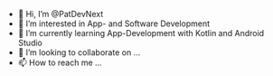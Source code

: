 - 👋 Hi, I’m @PatDevNext
- 👀 I’m interested in App- and Software Development
- 🌱 I’m currently learning App-Development with Kotlin and Android Studio
- 💞️ I’m looking to collaborate on ...
- 📫 How to reach me ...

<!---
PatDevNext/PatDevNext is a ✨ special ✨ repository because its `README.md` (this file) appears on your GitHub profile.
You can click the Preview link to take a look at your changes.
--->
